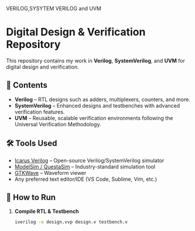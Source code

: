 VERILOG,SYSYTEM VERILOG and UVM
# Digital Design & Verification Repository

This repository contains my work in **Verilog**, **SystemVerilog**, and **UVM** for digital design and verification.

## 📂 Contents
- **Verilog** – RTL designs such as adders, multiplexers, counters, and more.
- **SystemVerilog** – Enhanced designs and testbenches with advanced verification features.
- **UVM** – Reusable, scalable verification environments following the Universal Verification Methodology.

## 🛠 Tools Used
- [Icarus Verilog](http://iverilog.icarus.com/) – Open-source Verilog/SystemVerilog simulator
- [ModelSim / QuestaSim](https://eda.sw.siemens.com/en-US/ic/modelsim/) – Industry-standard simulation tool
- [GTKWave](http://gtkwave.sourceforge.net/) – Waveform viewer
- Any preferred text editor/IDE (VS Code, Sublime, Vim, etc.)

## 🚀 How to Run
1. **Compile RTL & Testbench**
   ```bash
   iverilog -o design.vvp design.v testbench.v
